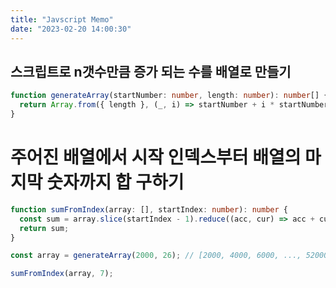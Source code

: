 ```yaml
---
title: "Javscript Memo"
date: "2023-02-20 14:00:30"
---
```


## 스크립트로 n갯수만큼 증가 되는 수를 배열로 만들기

```typescript
function generateArray(startNumber: number, length: number): number[] {
  return Array.from({ length }, (_, i) => startNumber + i * startNumber);
}
```

# 주어진 배열에서 시작 인덱스부터 배열의 마지막 숫자까지 합 구하기

```typescript
function sumFromIndex(array: [], startIndex: number): number {
  const sum = array.slice(startIndex - 1).reduce((acc, cur) => acc + cur, 0);
  return sum;
}
```

```javascript
const array = generateArray(2000, 26); // [2000, 4000, 6000, ..., 52000]

sumFromIndex(array, 7);
```
